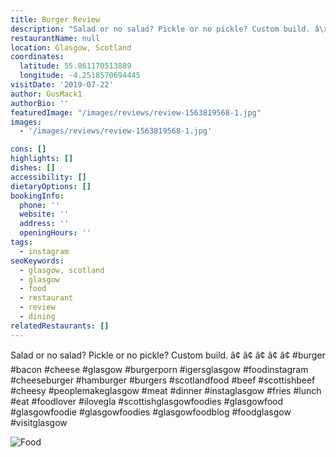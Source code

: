 ```yaml
---
title: Burger Review
description: "Salad or no salad? Pickle or no pickle? Custom build. â\x80¢ â\x80¢ â\x80¢ â\x80¢ â\x80¢ #burger #bacon #cheese #glasgow #burgerporn #igersglasgow #foodinstagram #cheeseburger #hamburger #burgers"
restaurantName: null
location: Glasgow, Scotland
coordinates:
  latitude: 55.861170513889
  longitude: -4.2518570694445
visitDate: '2019-07-22'
author: GusMack1
authorBio: ''
featuredImage: "/images/reviews/review-1563819568-1.jpg"
images:
  - '/images/reviews/review-1563819568-1.jpg'

cons: []
highlights: []
dishes: []
accessibility: []
dietaryOptions: []
bookingInfo:
  phone: ''
  website: ''
  address: ''
  openingHours: ''
tags:
  - instagram
seoKeywords:
  - glasgow, scotland
  - glasgow
  - food
  - restaurant
  - review
  - dining
relatedRestaurants: []
---
```


Salad or no salad? Pickle or no pickle? Custom build. â¢
â¢
â¢
â¢
â¢
#burger #bacon #cheese #glasgow #burgerporn #igersglasgow #foodinstagram #cheeseburger #hamburger #burgers #scotlandfood #beef #scottishbeef #cheesy #peoplemakeglasgow #meat #dinner #instaglasgow #fries #lunch #eat #foodlover #ilovegla #scottishglasgowfoodies #glasgowfood #glasgowfoodie #glasgowfoodies #glasgowfoodblog #foodglasgow #visitglasgow

![Food](/images/reviews/review-1563819568-1.jpg)
